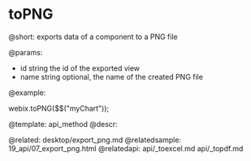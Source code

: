 toPNG
=============


@short:
	exports data of a component to a PNG file 

@params:

- id			string			the id of the exported view
- name			string			optional, the name of the created PNG file


@example:

webix.toPNG($$("myChart"));

@template:	api_method
@descr:

@related:
	desktop/export_png.md
@relatedsample:
	19_api/07_export_png.html
@relatedapi:
	api/_toexcel.md
    api/_topdf.md

